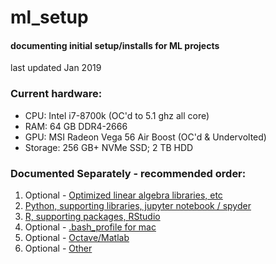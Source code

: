 # ml_setup
#### documenting initial setup/installs for ML projects
last updated Jan 2019

### Current hardware:
* CPU: Intel i7-8700k (OC'd to 5.1 ghz all core)
* RAM: 64 GB DDR4-2666
* GPU: MSI Radeon Vega 56 Air Boost (OC'd & Undervolted)
* Storage: 256 GB+ NVMe SSD; 2 TB HDD

### Documented Separately - recommended order:
1. Optional - [Optimized linear algebra libraries, etc](https://github.com/ahgraber/ml_setup/blob/master/optimized.md)
2. [Python, supporting libraries, jupyter notebook / spyder](https://github.com/ahgraber/ml_setup/blob/master/python.md)
3. [R, supporting packages, RStudio](https://github.com/ahgraber/ml_setup/blob/master/r.md)
4. Optional - [.bash_profile for mac](https://github.com/ahgraber/ml_setup/blob/master/bash_profile.md)
5. Optional - [Octave/Matlab](https://github.com/ahgraber/ml_setup/blob/master/octave.md)
6. Optional - [Other](https://github.com/ahgraber/ml_setup/master/other.md)
